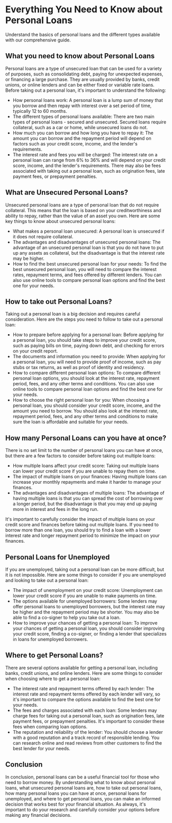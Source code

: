 # Everything You Need to Know about Personal Loans

Understand the basics of personal loans and the different types available with our comprehensive guide.

## What you need to know about Personal Loans

Personal loans are a type of unsecured loan that can be used for a variety of purposes, such as consolidating debt, paying for unexpected expenses, or financing a large purchase. They are usually provided by banks, credit unions, or online lenders and can be either fixed or variable rate loans. Before taking out a personal loan, it's important to understand the following:

- How personal loans work: A personal loan is a lump sum of money that you borrow and then repay with interest over a set period of time, typically 12 to 60 months.
- The different types of personal loans available: There are two main types of personal loans - secured and unsecured. Secured loans require collateral, such as a car or home, while unsecured loans do not.
- How much you can borrow and how long you have to repay it: The amount you can borrow and the repayment period will depend on factors such as your credit score, income, and the lender's requirements.
- The interest rate and fees you will be charged: The interest rate on a personal loan can range from 6% to 36% and will depend on your credit score, income, and the lender's requirements. There may also be fees associated with taking out a personal loan, such as origination fees, late payment fees, or prepayment penalties.

## What are Unsecured Personal Loans?

Unsecured personal loans are a type of personal loan that do not require collateral. This means that the loan is based on your creditworthiness and ability to repay, rather than the value of an asset you own. Here are some key things to know about unsecured personal loans:

- What makes a personal loan unsecured: A personal loan is unsecured if it does not require collateral.
- The advantages and disadvantages of unsecured personal loans: The advantage of an unsecured personal loan is that you do not have to put up any assets as collateral, but the disadvantage is that the interest rate may be higher.
- How to find the best unsecured personal loan for your needs: To find the best unsecured personal loan, you will need to compare the interest rates, repayment terms, and fees offered by different lenders. You can also use online tools to compare personal loan options and find the best one for your needs.

## How to take out Personal Loans?

Taking out a personal loan is a big decision and requires careful consideration. Here are the steps you need to follow to take out a personal loan:

- How to prepare before applying for a personal loan: Before applying for a personal loan, you should take steps to improve your credit score, such as paying bills on time, paying down debt, and checking for errors on your credit report.
- The documents and information you need to provide: When applying for a personal loan, you will need to provide proof of income, such as pay stubs or tax returns, as well as proof of identity and residency.
- How to compare different personal loan options: To compare different personal loan options, you should look at the interest rate, repayment period, fees, and any other terms and conditions. You can also use online tools to compare personal loan options and find the best one for your needs.
- How to choose the right personal loan for you: When choosing a personal loan, you should consider your credit score, income, and the amount you need to borrow. You should also look at the interest rate, repayment period, fees, and any other terms and conditions to make sure the loan is affordable and suitable for your needs.

## How many Personal Loans can you have at once?

There is no set limit to the number of personal loans you can have at once, but there are a few factors to consider before taking out multiple loans:

- How multiple loans affect your credit score: Taking out multiple loans can lower your credit score if you are unable to repay them on time.
- The impact of multiple loans on your finances: Having multiple loans can increase your monthly repayments and make it harder to manage your finances.
- The advantages and disadvantages of multiple loans: The advantage of having multiple loans is that you can spread the cost of borrowing over a longer period, but the disadvantage is that you may end up paying more in interest and fees in the long run.

It's important to carefully consider the impact of multiple loans on your credit score and finances before taking out multiple loans. If you need to borrow more than one loan, you should try to find a loan with a lower interest rate and longer repayment period to minimize the impact on your finances.

## Personal Loans for Unemployed

If you are unemployed, taking out a personal loan can be more difficult, but it is not impossible. Here are some things to consider if you are unemployed and looking to take out a personal loan:

- The impact of unemployment on your credit score: Unemployment can lower your credit score if you are unable to make payments on time.
- The options available for unemployed borrowers: Some lenders may offer personal loans to unemployed borrowers, but the interest rate may be higher and the repayment period may be shorter. You may also be able to find a co-signer to help you take out a loan.
- How to improve your chances of getting a personal loan: To improve your chances of getting a personal loan, you should consider improving your credit score, finding a co-signer, or finding a lender that specializes in loans for unemployed borrowers.

## Where to get Personal Loans?

There are several options available for getting a personal loan, including banks, credit unions, and online lenders. Here are some things to consider when choosing where to get a personal loan:

- The interest rate and repayment terms offered by each lender: The interest rate and repayment terms offered by each lender will vary, so it's important to compare the options available to find the best one for your needs.
- The fees and charges associated with each loan: Some lenders may charge fees for taking out a personal loan, such as origination fees, late payment fees, or prepayment penalties. It's important to consider these fees when comparing loan options.
- The reputation and reliability of the lender: You should choose a lender with a good reputation and a track record of responsible lending. You can research online and read reviews from other customers to find the best lender for your needs.

## Conclusion

In conclusion, personal loans can be a useful financial tool for those who need to borrow money. By understanding what to know about personal loans, what unsecured personal loans are, how to take out personal loans, how many personal loans you can have at once, personal loans for unemployed, and where to get personal loans, you can make an informed decision that works best for your financial situation. As always, it's important to do your research and carefully consider your options before making any financial decisions.





